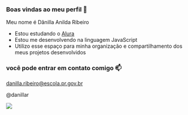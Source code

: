 ### Boas vindas ao meu perfil 💙

Meu nome é Dânilla Anilda Ribeiro

- Estou estudando o [Alura](https://alura.com.br)
- Estou me desenvolvendo na linguagem JavaScript
- Utilizo esse espaço para minha organização e compartilhamento dos meus projetos desenvolvidos

### você pode entrar em contato comigo 📫

danilla.ribeiro@escola.pr.gov.br

@danillar

![](https://media.tenor.com/_Zu-utz5YCwAAAAC/mini-mouse.gif)
